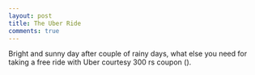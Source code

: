 ```yaml
---
layout: post
title: The Uber Ride
comments: true
---
```


Bright and sunny day after couple of rainy days, what else you need for taking a free ride with Uber courtesy 300 rs coupon ().

